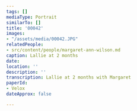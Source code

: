 ```yaml
---
tags: []
mediaType: Portrait
similarTo: []
title: '00042'
images:
- "/assets/media/00042.JPG"
relatedPeople:
- src/content/people/margaret-ann-wilson.md
caption: Lallie at 2 months
date: 
location: ''
description: ''
transcription: Lallie at 2 months with Margaret
paperId:
- Velox
dateApprox: false

---
```

